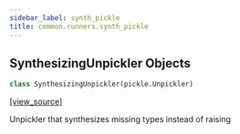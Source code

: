 ```yaml
---
sidebar_label: synth_pickle
title: common.runners.synth_pickle
---
```


## SynthesizingUnpickler Objects

```python
class SynthesizingUnpickler(pickle.Unpickler)
```

[[view_source]](https://github.com/dlt-hub/dlt/blob/9857029af018a582dd24da4070562f58bb7e9fc5/dlt/common/runners/synth_pickle.py#L16)

Unpickler that synthesizes missing types instead of raising

